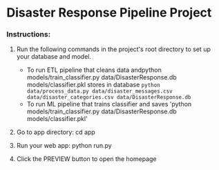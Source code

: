 # Disaster Response Pipeline Project

### Instructions:
1. Run the following commands in the project's root directory to set up your database and model.

    - To run ETL pipeline that cleans data andpython models/train_classifier.py data/DisasterResponse.db models/classifier.pkl stores in database
        `python data/process_data.py data/disaster_messages.csv data/disaster_categories.csv data/DisasterResponse.db`
    - To run ML pipeline that trains classifier and saves
        'python models/train_classifier.py data/DisasterResponse.db models/classifier.pkl'
        
2. Go to app directory: cd app

3. Run your web app: python run.py

4. Click the PREVIEW button to open the homepage
